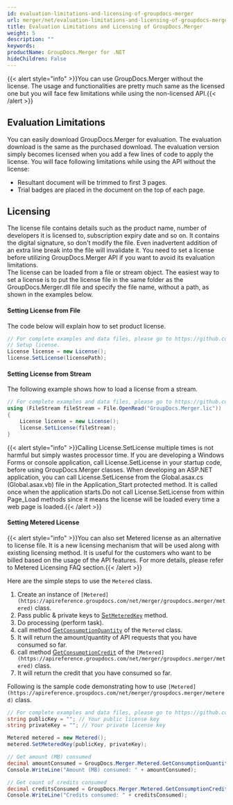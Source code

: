 ```yaml
---
id: evaluation-limitations-and-licensing-of-groupdocs-merger
url: merger/net/evaluation-limitations-and-licensing-of-groupdocs-merger
title: Evaluation Limitations and Licensing of GroupDocs.Merger
weight: 5
description: ""
keywords: 
productName: GroupDocs.Merger for .NET
hideChildren: False
---
```

{{< alert style="info" >}}You can use GroupDocs.Merger without the license. The usage and functionalities are pretty much same as the licensed one but you will face few limitations while using the non-licensed API.{{< /alert >}}

## Evaluation Limitations

You can easily download GroupDocs.Merger for evaluation. The evaluation download is the same as the purchased download. The evaluation version simply becomes licensed when you add a few lines of code to apply the license. You will face following limitations while using the API without the license:  

*   Resultant document will be trimmed to first 3 pages.
*   Trial badges are placed in the document on the top of each page.

## Licensing

The license file contains details such as the product name, number of developers it is licensed to, subscription expiry date and so on. It contains the digital signature, so don't modify the file. Even inadvertent addition of an extra line break into the file will invalidate it. You need to set a license before utilizing GroupDocs.Merger API if you want to avoid its evaluation limitations.   
The license can be loaded from a file or stream object. The easiest way to set a license is to put the license file in the same folder as the GroupDocs.Merger.dll file and specify the file name, without a path, as shown in the examples below.

#### Setting License from File

The code below will explain how to set product license.

```csharp
// For complete examples and data files, please go to https://github.com/groupdocs-merger/GroupDocs.Merger-for-.NET
// Setup license.
License license = new License();
license.SetLicense(licensePath);
```

#### Setting License from Stream

The following example shows how to load a license from a stream.

```csharp
// For complete examples and data files, please go to https://github.com/groupdocs-merger/GroupDocs.Merger-for-.NET
using (FileStream fileStream = File.OpenRead("GroupDocs.Merger.lic"))
{
    License license = new License();
    license.SetLicense(fileStream);
}
```

{{< alert style="info" >}}Calling License.SetLicense multiple times is not harmful but simply wastes processor time. If you are developing a Windows Forms or console application, call License.SetLicense in your startup code, before using GroupDocs.Merger classes. When developing an ASP.NET application, you can call License.SetLicense from the Global.asax.cs (Global.asax.vb) file in the Application_Start protected method. It is called once when the application starts.Do not call License.SetLicense from within Page_Load methods since it means the license will be loaded every time a web page is loaded.{{< /alert >}}

#### Setting Metered License

{{< alert style="info" >}}You can also set Metered license as an alternative to license file. It is a new licensing mechanism that will be used along with existing licensing method. It is useful for the customers who want to be billed based on the usage of the API features. For more details, please refer to Metered Licensing FAQ section.{{< /alert >}}

Here are the simple steps to use the `Metered` class.

1.  Create an instance of `[Metered](https://apireference.groupdocs.com/net/merger/groupdocs.merger/metered)` class.
2.  Pass public & private keys to [S`etMeteredKey`](https://apireference.groupdocs.com/net/merger/groupdocs.merger/metered/methods/setmeteredkey) method.
3.  Do processing (perform task).
4.  call method [G`etConsumptionQuantity`](https://apireference.groupdocs.com/net/merger/groupdocs.merger/metered/methods/getconsumptionquantity) of the `Metered` class.
5.  It will return the amount/quantity of API requests that you have consumed so far.
6.  call method [G`etConsumptionCredit`](https://apireference.groupdocs.com/net/merger/groupdocs.merger/metered/methods/getconsumptioncredit) of the `[Metered](https://apireference.groupdocs.com/net/merger/groupdocs.merger/metered)` class.
7.  It will return the credit that you have consumed so far.

Following is the sample code demonstrating how to use `[Metered](https://apireference.groupdocs.com/net/merger/groupdocs.merger/metered)` class.

```csharp
// For complete examples and data files, please go to https://github.com/groupdocs-merger/GroupDocs.Merger-for-.NET
string publicKey = ""; // Your public license key
string privateKey = ""; // Your private license key

Metered metered = new Metered();
metered.SetMeteredKey(publicKey, privateKey);

// Get amount (MB) consumed
decimal amountConsumed = GroupDocs.Merger.Metered.GetConsumptionQuantity();
Console.WriteLine("Amount (MB) consumed: " + amountConsumed);

// Get count of credits consumed
decimal creditsConsumed = GroupDocs.Merger.Metered.GetConsumptionCredit();
Console.WriteLine("Credits consumed: " + creditsConsumed);
```

